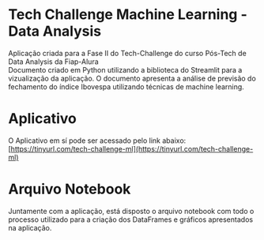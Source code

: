 # Tech Challenge Machine Learning - Data Analysis
Aplicação criada para a Fase II do Tech-Challenge do curso Pós-Tech de Data Analysis da Fiap-Alura  
Documento criado em Python utilizando a biblioteca do Streamlit para a vizualização da aplicação.
O documento apresenta a análise de previsão do fechamento do índice Ibovespa utilizando técnicas de machine learning.

# Aplicativo
O Aplicativo em sí pode ser acessado pelo link abaixo:  
[https://tinyurl.com/tech-challenge-ml](https://tinyurl.com/tech-challenge-ml)

# Arquivo Notebook
Juntamente com a aplicação, está disposto o arquivo notebook com todo o processo utilizado para a criação dos DataFrames e gráficos apresentados na aplicação.
